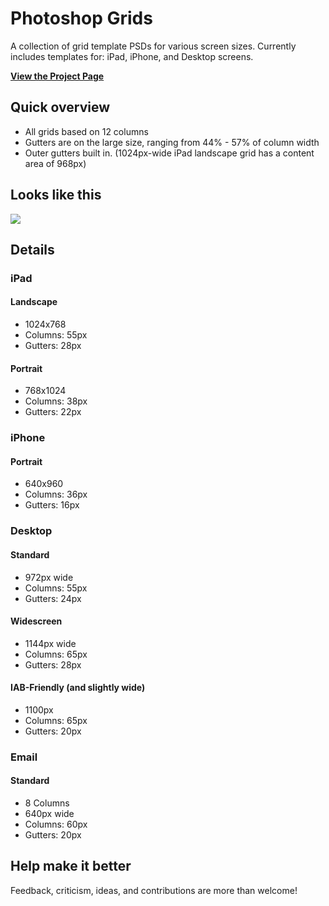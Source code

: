# Photoshop Grids
A collection of grid template PSDs for various screen sizes. Currently includes templates for: iPad, iPhone, and Desktop screens.

**[View the Project Page](http://www.ravelrumba.com/photoshop-grids/)**

## Quick overview
* All grids based on 12 columns
* Gutters are on the large size, ranging from 44% - 57% of column width
* Outer gutters built in. (1024px-wide iPad landscape grid has a content area of 968px)

## Looks like this
![](https://github.com/robflaherty/photoshop-grids/raw/master/grid-demo.png)

## Details
### iPad
#### Landscape
* 1024x768
* Columns: 55px
* Gutters: 28px

#### Portrait
* 768x1024
* Columns: 38px
* Gutters: 22px

### iPhone
#### Portrait
* 640x960
* Columns: 36px
* Gutters: 16px

### Desktop
#### Standard
* 972px wide
* Columns: 55px
* Gutters: 24px

#### Widescreen
* 1144px wide
* Columns: 65px
* Gutters: 28px

#### IAB-Friendly (and slightly wide)
* 1100px
* Columns: 65px
* Gutters: 20px

### Email
#### Standard
* 8 Columns
* 640px wide
* Columns: 60px
* Gutters: 20px

## Help make it better
Feedback, criticism, ideas, and contributions are more than welcome!


